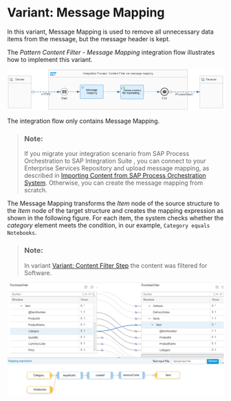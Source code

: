 <!-- loio85571e200d514723a9e4b552db2ccf7a -->

# Variant: Message Mapping

In this variant, Message Mapping is used to remove all unnecessary data items from the message, but the message header is kept.

The *Pattern Content Filter - Message Mapping* integration flow illustrates how to implement this variant.

![](images/Content_FIlter_Mapping_72e9095.png)

The integration flow only contains Message Mapping.

> ### Note:  
> If you migrate your integration scenario from SAP Process Orchestration to SAP Integration Suite , you can connect to your Enterprise Services Repository and upload message mapping, as described in [Importing Content from SAP Process Orchestration System](IntegrationSettings/importing-content-from-sap-process-orchestration-system-53db5fb.md). Otherwise, you can create the message mapping from scratch.

The Message Mapping transforms the *Item* node of the source structure to the *Item* node of the target structure and creates the mapping expression as shown in the following figure. For each item, the system checks whether the *category* element meets the condition, in our example, `Category equals Notebooks`.

> ### Note:  
> In variant [Variant: Content Filter Step](variant-content-filter-step-239d8f8.md) the content was filtered for Software.

![](images/Content_filter_mapping_mapping_25ee4cb.png)

